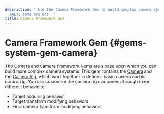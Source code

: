 ```yaml
---
description: ' Use the Camera Framework Gem to build complex camera systems for your
  &ALY; game project. '
title: Camera Framework Gem
---
```

# Camera Framework Gem {#gems-system-gem-camera}

The Camera and Camera Framework Gems are a base upon which you can build more complex camera systems\. This gem contains the [Camera](/docs/userguide/components/camera.md) and the [Camera Rig](/docs/userguide/components/camera-rig.md), which work together to define a basic camera and its control rig\. You can customize the camera rig component through three different behaviors:
+ Target acquiring behavior
+ Target transform modifying behaviors
+ Final camera transform modifying behaviors